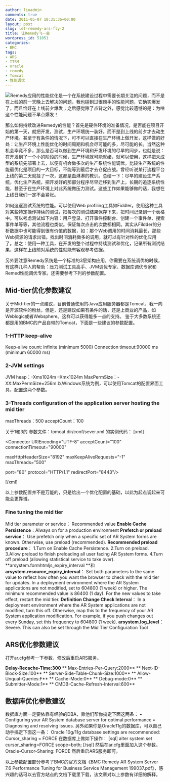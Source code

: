 ```yaml
---
author: liuadmin
comments: true
date: 2011-05-07 10:31:36+00:00
layout: post
slug: let-remedy-ars-fly-2
title: 让Remedy飞一会
wordpress_id: 51051
categories:
- BMC
tags:
- ARS
- ITSM
- oracle
- remedy
- Tomcat
- 性能调优
---
```


![](http://www.ibm.com/developerworks/cn/websphere/techjournal/0909_blythe/images/figure6.jpg)Remedy应用的性能优化是一个在系统建设过程中需要长期关注的问题，而不是在上线的前一天晚上去解决的问题，我也碰到过很棘手的性能问题，它确实爆发了，而且恰好在上线前夕爆发；之后感觉除了点背之外，感觉比较遗憾的是：为啥这个性能问题不早点爆发！

那么如何持续改进Remedy的性能？首先是硬件环境的准备情况，是否能在项目开始的第一天，就把开发，测试，生产环境统一装好。而不是到上线的前夕才去动生产环境。甚至于有条件的情况下，可不可以直接在生产环境上做开发，这样做的好处：让生产环境上性能优化的时间周期和机会尽可能的多，尽可能的长。当然这种机会毕竟不多，那么是否可以做到生产环境和开发环境的尽早的同步，也就是说：在开发到了一个小的阶段的时候，生产环境就可能就绪，就可以使用，这样把未成型的系统先部署上去，以便有机会做多次的生产系统性能调优。比较生产系统的性能最优化是项目的一大目标，不能等到最后才去仓促应战。曾经听说某行流程平台上线的第二天就挂了一次，这都是血淋淋的教训。总结一下：尽早的建设生产系统，优化生产系统，把开发好的那部分程序尽早迁移到生产上，长期的追逐系统性能，甚至于在生产环境上对此系统做压力测试。这些工作如果能够做的话，我想在上线日我们一定不会紧张。

如何追逐测试系统的性能。可以使用Web profiling工具如Fiddler。使用这种工具对某些特定操作持续的测试，把每次的测试结果保存下来，把时间记录到一个表格中。可以考虑测试如下内容：用户登录、打开事件控制台、创建一个事件单、搜索事件单等等，其他流程也类似。保证每次点击的次数都相同。其实从Fildder的分析数据中也可能得到很有价值的数据，如：那个Web调用的时间消耗最长，那些Web资源的请求出错。找出时间消耗做多的调用，就可以有针对性的优化应用了。总之：使用一种工具，在开发的整个过程中持续测试和优化，记录所有测试结果，这样在上线前对系统的性就能有客观参考依据。

另外要注意Remedy系统是一个标准的3层架构应用，你需要在系统调优的时候，有这样几种人的帮助：压力测试工具高手、JVM调优专家、数据库调优专家和Remed性能调优专家。还需要参考下列的参数配置。


## Mid-tier优化参数建议


关于Mid-tier的一点建议，目前普通使用的Java应用服务器都是Tomcat，我一向是开源软件的粉丝，但是，还是建议如果有条件的话，还是上商业的产品，如Weblogic或者Websphere。这样可以获得能多一点的支持。
鉴于大多数系统还都是用的BMC的产品自带的Tomcat，下面是一些建议的参数配置。


### 1-HTTP keep-alive


Keep-alive count:  infinite (minimum 5000)
Connection timeout:90000 ms (minimum 60000 ms)


### 2-JVM settings


JVM heap：-Xms1024m –Xmx1024m
MaxPermSize：-XX:MaxPermSize=256m
以Windows系统为例，可以使用Tomcat的配置界面工具，配置这两个参数。


### 3-Threads configuration of the application server hosting the mid tier


maxThreads：500
acceptCount：100

关于1和3的 参数文件：tomcat dir/conf/sever.xml 的实例代码：
[xml]

<Connector URIEncoding="UTF-8" acceptCount="100" connectionTimeout="90000"

maxHttpHeaderSize="8192" maxKeepAliveRequests="-1" maxThreads="500"

port="80" protocol="HTTP/1.1" redirectPort="8443"/>

[/xml]

以上参数配置并不是万能的，只是给出一个优化配置的基础，以此为起点调起来可能会更靠谱。


### Fine tuning the mid tier


Mid tier parameter or service：   Recommended value
**Enable Cache Persistence**：Always on for a production environment
**Prefetch or preload service**： Use prefetch only when a specific set of AR System forms are known. Otherwise, use preload (recommended).
**Recommended preload procedure**： 1.Turn on Enable Cache Persistence. 2.Turn on preload. 3.Allow preload to finish preloading all user facing AR System forms. 4.Turn off preload (allowing statistical service to take over).
**arsystem.formhtmljs_expiry_interval **和 **arsystem.resource_expiry_interval**： Set both parameters to the same value to reflect how often you want the browser to check with the mid tier for updates. In a deployment environment where the AR System applications are not modified, set to 604800 (1 week) or higher. The minimum recommended value is 86400 (1 day). For the new values to take effect, restart the mid tier.
**Definition Change Check Interva**l： In a deployment environment where the AR System applications are not modified, turn this off. Otherwise, map this to the frequency of your AR System application modification. For example, if you push changes out every Sunday, set this frequency to 604800 (1 week).
**arsystem.log_level**： Severe. This can also be set through the Mid Tier Configuration Tool


## ARS优化参数建议


打开ar.cfg参考一下参数，修改后重启ARS服务。

**Delay-Recache-Time:300**
** Max-Entries-Per-Query:2000**
** Next-ID-Block-Size:100**
** Server-Side-Table-Chunk-Size:1000**
** Allow-Unqual-Queries:F**
** Cache-Mode:0**
** Debug-mode:0**
** Submitter-Mode:1**
** CMDB-Cache-Refresh-Interval:600**


## 数据库优化参数建议


数据库方面一定要依靠有经验的DBA，靠他们帮你搞定下面这两条：
• Configuring your AR System database server for optimal performance
• Diagnosing and resolving issues.
另外如果你是Oracle11g的数据库，可以自己动手搞定下面这一条：
Oracle 10g/11g database settings are recommended: Cursor_sharing = FORCE
在数据库上做如下操作：
[sql]
alter system set cursor_sharing=FORCE scope=both;
[/sql]
然后在ar.cfg里面加入这个参数。
Oracle-Cursor-Sharing: FORCE
然后重启ARS服务即可。

以上参数配置部分参考了BMC的官方文档《BMC Remedy AR System Server 7.6 Performance Tuning for Business Service Management 199037.pdf》，感兴趣的话可以去官方站点的文档下载里下载，该文章对以上参数有详细的解释。
